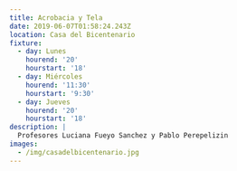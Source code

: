 ```yaml
---
title: Acrobacia y Tela
date: 2019-06-07T01:58:24.243Z
location: Casa del Bicentenario
fixture:
  - day: Lunes
    hourend: '20'
    hourstart: '18'
  - day: Miércoles
    hourend: '11:30'
    hourstart: '9:30'
  - day: Jueves
    hourend: '20'
    hourstart: '18'
description: |
  Profesores Luciana Fueyo Sanchez y Pablo Perepelizin
images:
  - /img/casadelbicentenario.jpg
---
```


